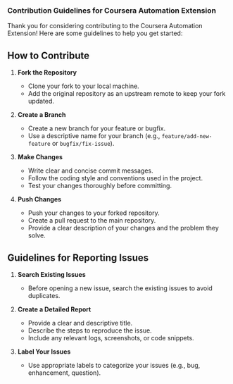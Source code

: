 ### Contribution Guidelines for Coursera Automation Extension

Thank you for considering contributing to the Coursera Automation Extension! Here are some guidelines to help you get started:

## How to Contribute

1. **Fork the Repository**

   - Clone your fork to your local machine.
   - Add the original repository as an upstream remote to keep your fork updated.

2. **Create a Branch**

   - Create a new branch for your feature or bugfix.
   - Use a descriptive name for your branch (e.g., `feature/add-new-feature` or `bugfix/fix-issue`).

3. **Make Changes**

   - Write clear and concise commit messages.
   - Follow the coding style and conventions used in the project.
   - Test your changes thoroughly before committing.

4. **Push Changes**
   - Push your changes to your forked repository.
   - Create a pull request to the main repository.
   - Provide a clear description of your changes and the problem they solve.

## Guidelines for Reporting Issues

1. **Search Existing Issues**

   - Before opening a new issue, search the existing issues to avoid duplicates.

2. **Create a Detailed Report**

   - Provide a clear and descriptive title.
   - Describe the steps to reproduce the issue.
   - Include any relevant logs, screenshots, or code snippets.

3. **Label Your Issues**
   - Use appropriate labels to categorize your issues (e.g., bug, enhancement, question).
